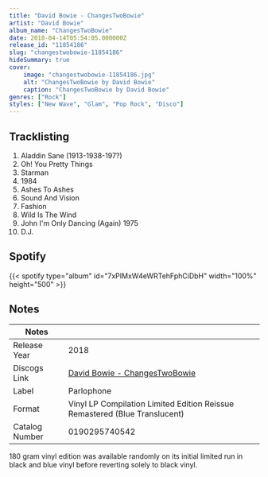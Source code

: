 ```yaml
---
title: "David Bowie - ChangesTwoBowie"
artist: "David Bowie"
album_name: "ChangesTwoBowie"
date: 2018-04-14T05:54:05.000000Z
release_id: "11854186"
slug: "changestwobowie-11854186"
hideSummary: true
cover:
    image: "changestwobowie-11854186.jpg"
    alt: "ChangesTwoBowie by David Bowie"
    caption: "ChangesTwoBowie by David Bowie"
genres: ["Rock"]
styles: ["New Wave", "Glam", "Pop Rock", "Disco"]
---
```


## Tracklisting
1. Aladdin Sane (1913-1938-197?) 
2. Oh! You Pretty Things
3. Starman
4. 1984
5. Ashes To Ashes
6. Sound And Vision
7. Fashion
8. Wild Is The Wind
9. John I'm Only Dancing (Again) 1975
10. D.J.


## Spotify
{{< spotify type="album" id="7xPIMxW4eWRTehFphCiDbH" width="100%" height="500" >}}



## Notes
| Notes          |             |
| ---------------| ----------- |
| Release Year   | 2018 |
| Discogs Link   | [David Bowie - ChangesTwoBowie](https://www.discogs.com/release/11854186-David-Bowie-ChangesTwoBowie) |
| Label          | Parlophone |
| Format         | Vinyl LP Compilation Limited Edition Reissue Remastered (Blue Translucent) |
| Catalog Number | 0190295740542 |

180 gram vinyl edition was available randomly on its initial limited run in black and blue vinyl before reverting solely to black vinyl.
